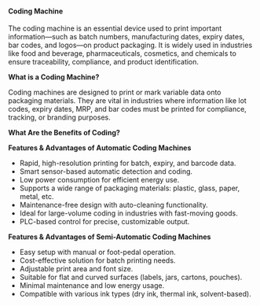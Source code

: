 #### **Coding Machine**

The coding machine is an essential device used to print important information—such as batch numbers, manufacturing dates, expiry dates, bar codes, and logos—on product packaging.
It is widely used in industries like food and beverage, pharmaceuticals, cosmetics, and chemicals to ensure traceability, compliance, and product identification.

**What is a Coding Machine?**

Coding machines are designed to print or mark variable data onto packaging materials.
They are vital in industries where information like lot codes, expiry dates, MRP, and bar codes must be printed for compliance, tracking, or branding purposes.

**What Are the Benefits of Coding?**

**Features & Advantages of Automatic Coding Machines**

- Rapid, high-resolution printing for batch, expiry, and barcode data.
- Smart sensor-based automatic detection and coding.
- Low power consumption for efficient energy use.
- Supports a wide range of packaging materials: plastic, glass, paper, metal, etc.
- Maintenance-free design with auto-cleaning functionality.
- Ideal for large-volume coding in industries with fast-moving goods.
- PLC-based control for precise, customizable output.

**Features & Advantages of Semi-Automatic Coding Machines**

- Easy setup with manual or foot-pedal operation.
- Cost-effective solution for batch printing needs.
- Adjustable print area and font size.
- Suitable for flat and curved surfaces (labels, jars, cartons, pouches).
- Minimal maintenance and low energy usage.
- Compatible with various ink types (dry ink, thermal ink, solvent-based).
